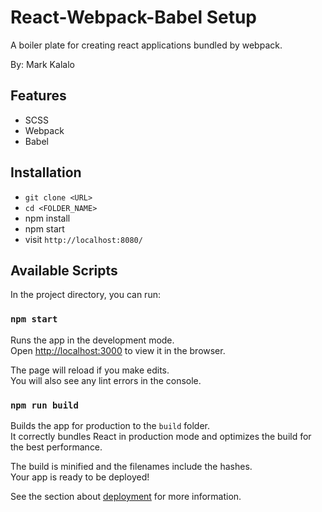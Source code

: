 # React-Webpack-Babel Setup

A boiler plate for creating react applications bundled by webpack.

By: Mark Kalalo

## Features

- SCSS
- Webpack
- Babel

## Installation

- `git clone <URL>`
- `cd <FOLDER_NAME>`
- npm install
- npm start
- visit `http://localhost:8080/`

## Available Scripts

In the project directory, you can run:

### `npm start`

Runs the app in the development mode.\
Open [http://localhost:3000](http://localhost:3000) to view it in the browser.

The page will reload if you make edits.\
You will also see any lint errors in the console.

### `npm run build`

Builds the app for production to the `build` folder.\
It correctly bundles React in production mode and optimizes the build for the best performance.

The build is minified and the filenames include the hashes.\
Your app is ready to be deployed!

See the section about [deployment](https://facebook.github.io/create-react-app/docs/deployment) for more information.
